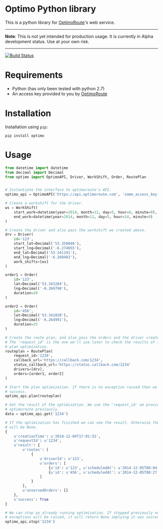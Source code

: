 # Optimo Python library

This is a python library for [OptimoRoute][optimoroute.com]'s web service.

---

**Note**: This is not yet intended for production usage. It is currently in Alpha development status. Use at your own risk.
 
---

[![Build Status](https://travis-ci.org/fieldaware/optimoroute.svg?branch=master)](https://travis-ci.org/fieldaware/optimoroute)

# Requirements

* Python (has only been tested with python 2.7)
* An access key provided to you by [OptimoRoute][optimoroute.com]
 
# Installation

Installation using `pip`:

    pip install optimo

# Usage

```python
from datetime import datetime
from decimal import Decimal
from optimo import OptimoAPI, Driver, WorkShift, Order, RoutePlan


# Instantiate the interface to optimoroute's API.
optimo_api = OptimoAPI('https://api.optimoroute.com', 'some_access_key')

# Create a workshift for the driver.
ws = WorkShift(
    start_work=datetime(year=2014, month=12, day=5, hour=8, minute=0), 
    end_work=datetime(year=2014, month=12, day=5, hour=14, minute=0)
)

# Create the driver and also pass the workshift we created above.
drv = Driver(
    id='123', 
    start_lat=Decimal('53.350046'), 
    start_lng=Decimal('-6.274655'), 
    end_lat=Decimal('53.341191'), 
    end_lng=Decimal('-6.260402'),
    work_shifts=[ws]
)

order1 = Order(
    id='123', 
    lat=Decimal('53.343204'), 
    lng=Decimal('-6.269798'), 
    duration=20
)

order2 = Order(
    id='456', 
    lat=Decimal('53.341820'), 
    lng=Decimal('-6.264991'), 
    duration=25
)

# Create the route plan, and also pass the orders and the driver created above.
# The 'request_id' is the one we'll use later to check the results of the 
# plan optimization.
routeplan = RoutePlan(
    request_id='1234',
    callback_url='https://callback.com/1234',
    status_callback_url='https://status.callback.com/1234'
    drivers=[drv],
    orders=[order1, order2]
)

# Start the plan optimization. If there is no exception raised then we assume
# success.
optimo_api.plan(routeplan)

# Get the result of the optimization. We use the 'request_id' we provided to
# optimoroute previously.
data = optimo_api.get('1234')

# If the optimization has finished we can see the result. Otherwise the data 
# will be None.
{
    u'creationTime': u'2014-12-04T17:01:52',
    u'requestId': u'1234',
    u'result': {
        u'routes': [
            {
                u'driverId': u'123',
                u'orders': [
                    {u'id': u'123', u'scheduledAt': u'2014-12-05T08:04'},
                    {u'id': u'456', u'scheduledAt': u'2014-12-05T08:27'}
                ]
            }
        ],
        u'unservedOrders': []
    },
    u'success': True
}

# We can stop an already running optimization. If stopped previously no
# exceptions will be raised, it will return None implying it was successful.
optimo_api.stop('1234')
```


[optimoroute.com]: http://optimoroute.com
